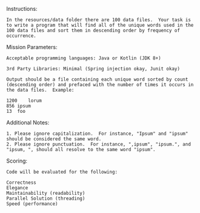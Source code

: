 Instructions:

	In the resources/data folder there are 100 data files.  Your task is to write a program that will find all of the unique words used in the 100 data files and sort them in descending order by frequency of occurrence.

Mission Parameters:

	Acceptable programming languages: Java or Kotlin (JDK 8+)

	3rd Party Libraries: Minimal (Spring injection okay, Junit okay)

	Output should be a file containing each unique word sorted by count (descending order) and prefaced with the number of times it occurs in the data files.  Example:

	1200    lorum
	856	ipsum
	13	foo

Additional Notes:
    
	1. Please ignore capitalization.  For instance, "Ipsum" and "ipsum" should be considered the same word.
	2. Please ignore punctuation.  For instance, ",ipsum", "ipsum.", and "ipsum, ", should all resolve to the same word "ipsum".

Scoring:

	Code will be evaluated for the following:

	Correctness
	Elegance
	Maintainability (readability)
	Parallel Solution (threading)
	Speed (performance)
